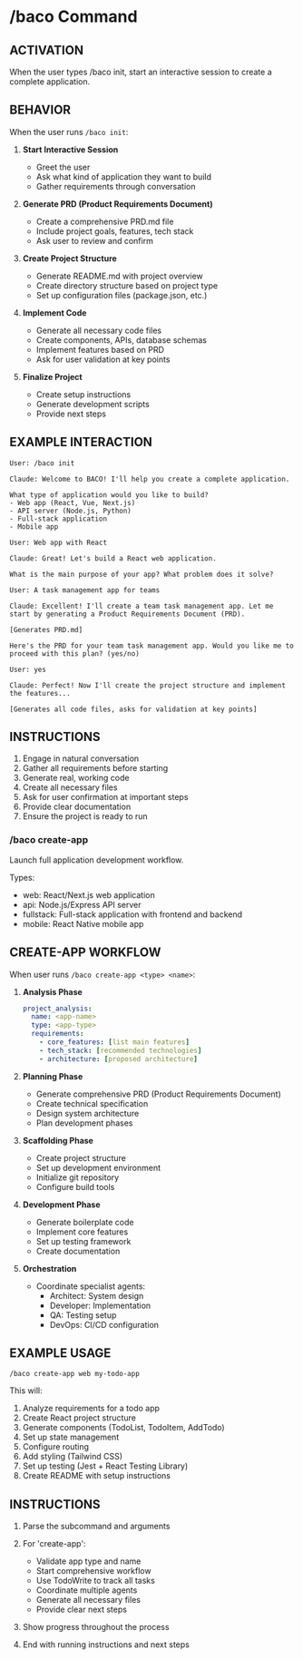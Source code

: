 # /baco Command

## ACTIVATION
When the user types /baco init, start an interactive session to create a complete application.

## BEHAVIOR

When the user runs `/baco init`:

1. **Start Interactive Session**
   - Greet the user
   - Ask what kind of application they want to build
   - Gather requirements through conversation

2. **Generate PRD (Product Requirements Document)**
   - Create a comprehensive PRD.md file
   - Include project goals, features, tech stack
   - Ask user to review and confirm

3. **Create Project Structure**
   - Generate README.md with project overview
   - Create directory structure based on project type
   - Set up configuration files (package.json, etc.)

4. **Implement Code**
   - Generate all necessary code files
   - Create components, APIs, database schemas
   - Implement features based on PRD
   - Ask for user validation at key points

5. **Finalize Project**
   - Create setup instructions
   - Generate development scripts
   - Provide next steps

## EXAMPLE INTERACTION

```
User: /baco init

Claude: Welcome to BACO! I'll help you create a complete application.

What type of application would you like to build?
- Web app (React, Vue, Next.js)
- API server (Node.js, Python)
- Full-stack application
- Mobile app

User: Web app with React

Claude: Great! Let's build a React web application. 

What is the main purpose of your app? What problem does it solve?

User: A task management app for teams

Claude: Excellent! I'll create a team task management app. Let me start by generating a Product Requirements Document (PRD).

[Generates PRD.md]

Here's the PRD for your team task management app. Would you like me to proceed with this plan? (yes/no)

User: yes

Claude: Perfect! Now I'll create the project structure and implement the features...

[Generates all code files, asks for validation at key points]
```

## INSTRUCTIONS

1. Engage in natural conversation
2. Gather all requirements before starting
3. Generate real, working code
4. Create all necessary files
5. Ask for user confirmation at important steps
6. Provide clear documentation
7. Ensure the project is ready to run

### /baco create-app <type> <name>
Launch full application development workflow.

Types:
- web: React/Next.js web application
- api: Node.js/Express API server
- fullstack: Full-stack application with frontend and backend
- mobile: React Native mobile app

## CREATE-APP WORKFLOW

When user runs `/baco create-app <type> <name>`:

1. **Analysis Phase**
   ```yaml
   project_analysis:
     name: <app-name>
     type: <app-type>
     requirements:
       - core_features: [list main features]
       - tech_stack: [recommended technologies]
       - architecture: [proposed architecture]
   ```

2. **Planning Phase**
   - Generate comprehensive PRD (Product Requirements Document)
   - Create technical specification
   - Design system architecture
   - Plan development phases

3. **Scaffolding Phase**
   - Create project structure
   - Set up development environment
   - Initialize git repository
   - Configure build tools

4. **Development Phase**
   - Generate boilerplate code
   - Implement core features
   - Set up testing framework
   - Create documentation

5. **Orchestration**
   - Coordinate specialist agents:
     - Architect: System design
     - Developer: Implementation
     - QA: Testing setup
     - DevOps: CI/CD configuration

## EXAMPLE USAGE

```
/baco create-app web my-todo-app
```

This will:
1. Analyze requirements for a todo app
2. Create React project structure
3. Generate components (TodoList, TodoItem, AddTodo)
4. Set up state management
5. Configure routing
6. Add styling (Tailwind CSS)
7. Set up testing (Jest + React Testing Library)
8. Create README with setup instructions

## INSTRUCTIONS

1. Parse the subcommand and arguments
2. For 'create-app':
   - Validate app type and name
   - Start comprehensive workflow
   - Use TodoWrite to track all tasks
   - Coordinate multiple agents
   - Generate all necessary files
   - Provide clear next steps

3. Show progress throughout the process
4. End with running instructions and next steps